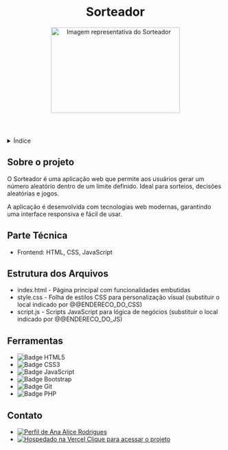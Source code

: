 <!DOCTYPE html>
<html lang="pt-br">
<head>
    <meta charset="UTF-8">
    <meta name="viewport" content="width=device-width, initial-scale=1.0">
    <meta name="description" content="Sorteador é uma aplicação web que gera números aleatórios baseados em um limite máximo fornecido pelo usuário.">
    <meta name="keywords" content="sorteador, randomizador, gerador de números, HTML, CSS, JavaScript">
    <meta name="author" content="Ana Alice Rodrigues">
    
</head>
<body>

<header>
    <h1>Sorteador</h1>
    <img src="" alt="Imagem representativa do Sorteador" width="300" height="200">
</header>

<details>
    <summary>Índice</summary>
    <ol>
        <li><a href="#sobre-o-projeto">Sobre o projeto</a></li>
        <li><a href="#parte-tecnica">Parte Técnica</a></li>
        <li><a href="#estrutura-dos-arquivos">Estrutura dos Arquivos</a></li>
        <li><a href="#ferramentas">Ferramentas</a></li>
        <li><a href="#contato">Contato</a></li>
    </ol>
</details>

<section id="sobre-o-projeto">
    <h2>Sobre o projeto</h2>
    <p>O Sorteador é uma aplicação web que permite aos usuários gerar um número aleatório dentro de um limite definido. Ideal para sorteios, decisões aleatórias e jogos.</p>
    <p>A aplicação é desenvolvida com tecnologias web modernas, garantindo uma interface responsiva e fácil de usar.</p>
</section>

<section id="parte-tecnica">
    <h2>Parte Técnica</h2>
    <ul>
        <li>Frontend: HTML, CSS, JavaScript</li>
    </ul>
</section>

<section id="estrutura-dos-arquivos">
    <h2>Estrutura dos Arquivos</h2>
    <ul>
        <li>index.html - Página principal com funcionalidades embutidas</li>
        <li>style.css - Folha de estilos CSS para personalização visual (substituir o local indicado por @@ENDERECO_DO_CSS)</li>
        <li>script.js - Scripts JavaScript para lógica de negócios (substituir o local indicado por @@ENDERECO_DO_JS)</li>
    </ul>
</section>

<section id="ferramentas">
    <h2>Ferramentas</h2>
    <ul>
        <li><img src="https://img.shields.io/badge/HTML-239120?style=for-the-badge&logo=html5&logoColor=white" alt="Badge HTML5"></li>
        <li><img src="https://img.shields.io/badge/CSS3-1572B6?style=for-the-badge&logo=css3&logoColor=white" alt="Badge CSS3"></li>
        <li><img src="https://img.shields.io/badge/JavaScript-F7DF1E?style=for-the-badge&logo=javascript&logoColor=black" alt="Badge JavaScript"></li>
        <li><img src="https://img.shields.io/badge/Bootstrap-563D7C?style=for-the-badge&logo=bootstrap&logoColor=white" alt="Badge Bootstrap"></li>
        <li><img src="https://img.shields.io/badge/GIT-E44C30?style=for-the-badge&logo=git&logoColor=white" alt="Badge Git"></li>
        <li><img src="https://img.shields.io/badge/PHP-777BB4?style=for-the-badge&logo=php&logoColor=white" alt="Badge PHP"></li>
    </ul>
</section>

<section id="contato">
    <h2>Contato</h2>
    <ul>
        <li><a href="https://linktr.ee/anaeanali5" target="_blank"><img src="https://img.shields.io/badge/Ana_Alice_Rodrigues-blue?style=for-the-badge" alt="Perfil de Ana Alice Rodrigues"></a></li>
        <li><a href="https://sorteadorgruntana-jvhyljgpp-anaalicepbs-projects.vercel.app" target="_blank"><img src="https://img.shields.io/badge/Hospedado_na_Vercel-563D7C?style=for-the-badge&logo=vercel&logoColor=white" alt="Hospedado na Vercel"> Clique para acessar o projeto</a></li>
    </ul>
</section>


</body>
</html>
